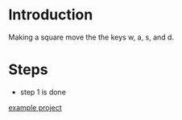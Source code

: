 # Introduction 
Making a square move the the keys w, a, s, and d.

# Steps
- step 1 is done


[example project](https://developer.mozilla.org/en-US/docs/Games/Tutorials/2D_Breakout_game_pure_JavaScript)
